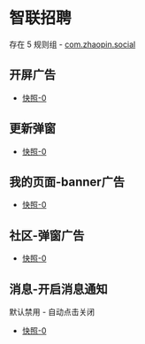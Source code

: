 # 智联招聘

存在 5 规则组 - [com.zhaopin.social](/src/apps/com.zhaopin.social.ts)

## 开屏广告

- [快照-0](https://i.gkd.li/import/12706183)

## 更新弹窗

- [快照-0](https://i.gkd.li/import/12706186)

## 我的页面-banner广告

- [快照-0](https://i.gkd.li/import/12706181)

## 社区-弹窗广告

- [快照-0](https://inspect.gkd.li/import/13063442)

## 消息-开启消息通知

默认禁用 - 自动点击关闭

- [快照-0](https://i.gkd.li/import/13063427)
